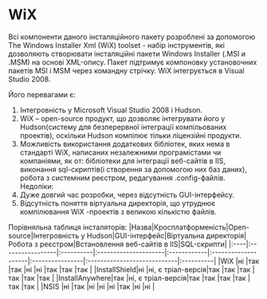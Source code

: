 # WiX #
Всі компоненти даного інсталяційного пакету розроблені за допомогою The Windows Installer Xml (WiX) toolset - набір інструментів, які дозволяють створювати інсталяційні пакети Windows Installer (.MSI и .MSM) на основі XML-опису. Пакет підтримує компоновку установочних пакетів MSI і MSM  через командну стрічку. WiX інтегрується в Visual Studio 2008.

Його перевагами є:
  1. Інтегровність у Microsoft Visual Studio 2008 і Hudson.
  1. WiX – open-source продукт, що дозволяє інтегрувати його у Hudson(систему для безперервної інтеграції компільованих проектів), оскільки Hudson компілює тільки ліцензійні продукти.
  1. Можливість використання додаткових бібліотек, яких нема в стандарті WiX, написаних незалежними програмістами чи компаніями, як от: бібліотеки для інтеграції веб-сайтів в IIS, виконання sql-скриптів(і створення за допомогою них баз даних), робота з системним реєстром, редагування .config-файлів.
Недоліки:
  1. Дуже довгий час розробки, через відсутність GUI-інтерфейсу.
  1. Відсутність поняття віртуальна директорія, що утруднює компілювання WiX -проектів з великою кількістю файлів.


Порівняльна таблиця інсталяторів:
|Назва|Кросплатформеність|Open-source|Інтегровність у Hudson|GUI-інтерфейс|Віртуальна директорія|Робота з реєстром|Встановлення веб-сайтів в IIS|SQL-скрипти|
|:----|:-----------------|:----------|:---------------------|:------------|:--------------------|:----------------|:----------------------------|:----------|
|WiX  |ні                |так        |так                   |ні           |ні                   |так              |так                          |так        |
|InstallShield|ні                |ні, є тріал-версія|так                   |так          |так                  |так              |так                          |так        |
|InstallAnywhere|так               |ні, є тріал-версія|так                   |так          |так                  |так              |так                          |так        |
|NSIS |ні                |так        |ні                    |ні           |ні                   |так              |ні                           |ні         |